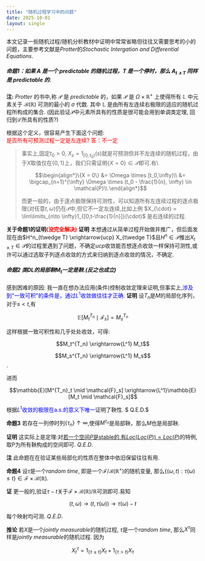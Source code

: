 ```yaml
---
title: "随机过程学习中的问题"
date: 2025-10-01
layout: single
---
```


本文记录一些随机过程/随机分析教材中证明中常常省略但往往又需要思考的小的问题，主要参考文献是$Protter$的$Stochastic$ $Intergation$ $and$ $Differential$ $Equations$.
##### 命题1：如果 $A$ 是一个 $predictable$ 的随机过程，$T$ 是一个停时，那么 $A_{t\wedge T}$ 同样是 $predictable$ 的.

**注:** $Protter$ 的书中,称 $\mathcal{P}$ 是 $predictable$ 的，如果 $\mathcal{P}$ 是 $\Omega\times \mathbb{R}^+$ 上使得所有 $\mathbb{L}$ 中元素关于 $\mathcal{B}(\mathbb{R})$ 可测的最小的 $\sigma$ 代数. 其中 $\mathbb{L}$ 是由所有左连续右极限的适应的随机过程所构成的集合. (因此验证$\mathcal{P}$中元素所具有的性质是很可能会用到单调类定理, 回归到$\mathcal{L}$所具有的性质?)

根据这个定义，很容易产生下面这个问题:  
<span style="color:red">是否所有可预测过程一定是左连续? 答：不一定</span>
>事实上,固定$t_0 >0$, $X_s = 1_{[0,t_0)}(s)$就是可预测但并不左连续的随机过程，由于$X$取值仅在$\{0,1\}$上，我们只需证明$\{X = 0\} \in \mathcal{P}$即可.有\\
>
>$$\begin{align*}\{X = 0\} &= \Omega \times [t_0,\infty)\\
&= \bigcap_{n=1}^{\infty} \Omega \times (t_0 - \frac{1}{n}, \infty) \in \mathcal{P}\\ \end{align*}$$
>
>而更一般的，由于逐点极限保持可测性，可以知道所有左连续过程的逐点极限(对任意$t,\omega$)仍在$\mathcal{P}$中,但它不一定左连续,比如上例 $X_{\cdot} = \lim\limits_{n\to \infty}1_{[0,t-\frac{1}{n}]}(\cdot)$ 是右连续的过程.



**关于命题1的证明<span style="color:red">(没完全解决)</span>**
**证明** 本想通过从简单过程开始做并推广，但后面发现在由$H^n_{t\wedge T} \xrightarrow{ucp} X_{t\wedge T}$且$H^n \in \mathcal{P}$推出$X_{t\wedge T} \in \mathcal{P}$的过程里遇到了问题，不确定$ucp$收敛能否想逐点收敛一样保持可测性,或许可以通过选取子列逐点收敛的方式来归纳到逐点收敛的情况，不确定.


##### 命题2  类DL的局部鞅$M_t$一定是鞅.(反之也成立)

感到困难的原因: 我一直在想办法应用(条件)控制收敛定理来证明,但事实上,<span style="color:blue">涉及到"一致可积"的条件是，通过$L^1$收敛做往往才正确</span>. 
**证明** 设$T_n$是$M$的局部化序列，对于$s<t$,有

$$\mathbb{E}[M^{T_n}_t \mid \mathcal{F}_s] = M^{T_n}_s$$

这样根据一致可积性和几乎处处收敛，可得:

$$M_t^{T_n} \xrightarrow{L^1} M_t$$ 

$$M_s^{T_n} \xrightarrow{L^1} M_s$$. 

 进而

 $$\mathbb{E}[M^{T_n}_t \mid \mathcal{F}_s]
 \xrightarrow{L^1}\mathbb{E}[M_t \mid \mathcal{F}_s]$$

 根据<span style="color:blue">$L^1$收敛的极限在a.s.的意义下唯一</span>证明了鞅性. $ Q.E.D.$  

**命题3** 若存在一列停时列$\{\tau_n\}\uparrow \infty$,使得$M^{\tau_n}$是局部鞅，那么$M$也是局部鞅.  

**证明** 这实际上是定理:对[若一个空间$P$是stable的,有$Loc(Loc(P)) = Loc(P)$](https://almostsuremath.com/2009/12/23/localization/)的特例,取P为所有鞅构成的空间即可. $Q.E.D.$

**注** 此命题在在验证某些局部化的性质在整体中依旧保留往往有用.

**命题4** 设$\tau$是一个$random \ time$, 即是一个$\mathcal{F}/\mathcal{B}(\mathbb{R^+})$的随机变量, 那么$\lbrace (\omega,t): \tau(\omega) \le t \rbrace \in \mathcal{F}\times \mathcal{B}(\mathbb{R})$. 

**证** 更一般的,验证$\tau-t$关于$\mathcal{F}\times \mathcal{B}(\mathbb{R})/ \mathbb{R}$可测即可.易知

$$(t,\omega) \to (t, \tau(\omega)) \to \tau(\omega) - t$$

每个映射均可测. $Q.E.D.$

**推论** 若$X$是一个$jointly\  measurable$的随机过程, $\tau$是一个$random\ time$, 那么$X^\tau$同样是$jointly\ measurable$的随机过程. 因为

$$X^\tau_t = 1_{\lbrace \tau \leq t\rbrace} X_t + 1_{\lbrace \tau \gt t\rbrace} X_\tau$$
